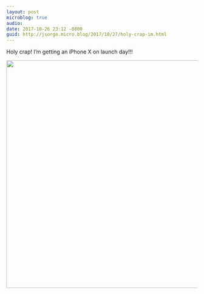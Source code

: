 ```yaml
---
layout: post
microblog: true
audio: 
date: 2017-10-26 23:12 -0800
guid: http://jsorge.micro.blog/2017/10/27/holy-crap-im.html
---
```

Holy crap! I’m getting an iPhone X on launch day!!!

<img src="http://mb.jsorge.net/uploads/2017/8877d2f63c.jpg" width="600" height="600" />
